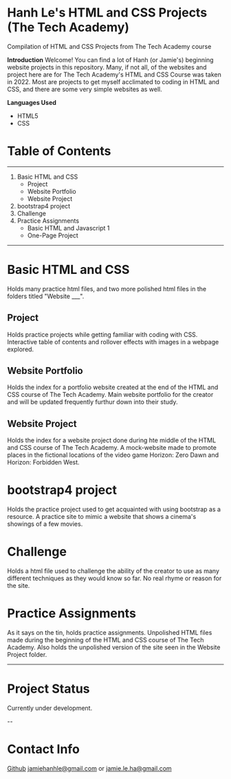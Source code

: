 # Hanh Le's HTML and CSS Projects (The Tech Academy)
 Compilation of HTML and CSS Projects from The Tech Academy course

**Introduction**
Welcome! You can find a lot of Hanh (or Jamie's) beginning website projects in this repository. Many, if not all, of the websites and project here are for The Tech Academy's HTML and CSS Course was taken in 2022. Most are projects to get myself acclimated to coding in HTML and CSS, and there are some very simple websites as well. 

**Languages Used**
- HTML5
- CSS

# Table of Contents
---
1. Basic HTML and CSS
    - Project
    - Website Portfolio
    - Website Project
2. bootstrap4 project
3. Challenge
4. Practice Assignments
    - Basic HTML and Javascript 1
    - One-Page Project

---

# Basic HTML and CSS
Holds many practice html files, and two more polished html files in the folders titled "Website ___".

## Project
Holds practice projects while getting familiar with coding with CSS. Interactive table of contents and rollover effects with images in a webpage explored.

## Website Portfolio
Holds the index for a portfolio website created at the end of the HTML and CSS course of The Tech Academy. Main website portfolio for the creator and will be updated frequently furthur down into their study.

## Website Project
Holds the index for a website project done during hte middle of the HTML and CSS course of The Tech Academy. A mock-website made to promote places in the fictional locations of the video game Horizon: Zero Dawn and Horizon: Forbidden West.

# bootstrap4 project
Holds the practice project used to get acquainted with using bootstrap as a resource. A practice site to mimic a website that shows a cinema's showings of a few movies.

# Challenge
Holds a html file used to challenge the ability of the creator to use as many different techniques as they would know so far. No real rhyme or reason for the site.

# Practice Assignments
As it says on the tin, holds practice assignments. Unpolished HTML files made during the beginning of the HTML and CSS course of The Tech Academy. Also holds the unpolished version of the site seen in the Website Project folder.

---

# Project Status
Currently under development.

--

# Contact Info
[Github](https://github.com/LeHanhJ)
jamiehanhle@gmail.com or jamie.le.ha@gmail.com
